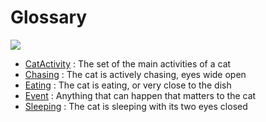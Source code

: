 # Glossary

![](https://img.shields.io/static/v1?label=Generated_on&message=2023-04-18&color=blue)

- [CatActivity](/home/mehdi/workspace/living-doc-py/living_doc/living_glossary.py) : The set of the main activities of a cat
- [Chasing](/home/mehdi/workspace/living-doc-py/living_doc/living_glossary.py) : The cat is actively chasing, eyes wide open
- [Eating](/home/mehdi/workspace/living-doc-py/living_doc/living_glossary.py) : The cat is eating, or very close to the dish
- [Event](/home/mehdi/workspace/living-doc-py/living_doc/living_glossary.py) : Anything  that can happen that matters to the cat
- [Sleeping](/home/mehdi/workspace/living-doc-py/living_doc/living_glossary.py) : The cat is sleeping with its two eyes closed
